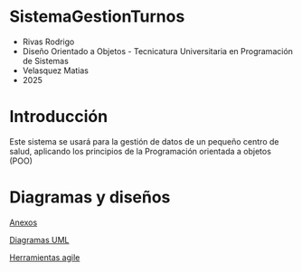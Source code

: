 # SistemaGestionTurnos
* Rivas Rodrigo 
* Diseño Orientado a Objetos - Tecnicatura Universitaria en Programación de Sistemas 
* Velasquez Matias 
* 2025 
# Introducción
Este sistema se usará para la gestión de datos de un pequeño centro de salud, aplicando los principios de la Programación orientada a objetos (POO)
# Diagramas y diseños
[Anexos](https://github.com/RodrigoRivas89/Anexos/blob/main/anexos.md#anexos)

[Diagramas UML](https://github.com/RodrigoRivas89/DiagramasUML/blob/main/DiagramasUML.md#diagramasuml)

[Herramientas agile](https://github.com/RodrigoRivas89/Herramientas-agile/blob/main/herramientas_agile.md#herramientas-agile)
